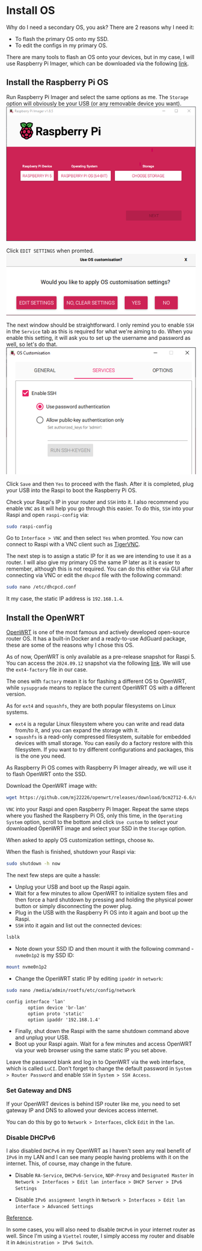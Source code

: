 # Install OS

Why do I need a secondary OS, you ask? There are 2 reasons why I need it:
- To flash the primary OS onto my SSD.
- To edit the configs in my primary OS.

There are many tools to flash an OS onto your devices, but in my case, I will use Raspberry Pi Imager, which can be downloaded via the following [link](https://www.raspberrypi.com/software/).

## Install the Raspberry Pi OS

Run Raspberry Pi Imager and select the same options as me. The `Storage` option will obviously be your USB (or any removable device you want).
![Raspberry Pi Imager options](./assets/install-os/1.png)

Click `EDIT SETTINGS` when promted.
![Raspberry Pi Imager - edit setting](./assets/install-os/2.png)

The next window should be straightforward. I only remind you to enable `SSH` in the `Service` tab as this is required for what we're aiming to do. When you enable this setting, it will ask you to set up the username and password as well, so let's do that.
![Raspberry Pi Imager - enable SSH](./assets/install-os/3.png)

Click `Save` and then `Yes` to proceed with the flash. After it is completed, plug your USB into the Raspi to boot the Raspberry Pi OS.

Check your Raspi's IP in your router and `SSH` into it. I also recommend you enable `VNC` as it will help you go through this easier. To do this, `SSH` into your Raspi and open `raspi-config` via:
```sh
sudo raspi-config
```
Go to `Interface > VNC` and then select `Yes` when promted. You now can connect to Raspi with a VNC client such as [TigerVNC](https://github.com/TigerVNC/tigervnc/releases).

The next step is to assign a static IP for it as we are intending to use it as a router. I will also give my primary OS the same IP later as it is easier to remember, although this is not required. You can do this either via GUI after connecting via VNC or edit the `dhcpcd` file with the following command:
```sh
sudo nano /etc/dhcpcd.conf
```
It my case, the static IP address is `192.168.1.4`.

## Install the OpenWRT

[OpenWRT](https://openwrt.org/) is one of the most famous and actively developed open-source router OS. It has a built-in Docker and a ready-to-use AdGuard package, these are some of the reasons why I chose this OS.

As of now, OpenWRT is only available as a pre-release snapshot for Raspi 5. You can access the `2024.09.12` snapshot via the following [link](https://github.com/mj22226/openwrt/releases/tag/bcm2712-6.6). We will use the `ext4-factory` file in our case.

The ones with `factory` mean it is for flashing a different OS to OpenWRT, while `sysupgrade` means to replace the current OpenWRT OS with a different version.

As for `ext4` and `squashfs`, they are both popular filesystems on Linux systems.
- `ext4` is a regular Linux filesystem where you can write and read data from/to it, and you can expand the storage with it.
- `squashfs` is a read-only compressed filesystem, suitable for embedded devices with small storage. You can easily do a factory restore with this filesystem. If you want to try different configurations and packages, this is the one you need.

As Raspberry Pi OS comes with Raspberry Pi Imager already, we will use it to flash OpenWRT onto the SSD.

Download the OpenWRT image with:
```sh
wget https://github.com/mj22226/openwrt/releases/download/bcm2712-6.6/openwrt-bcm27xx-bcm2712-rpi-5-ext4-factory.img.gz
```
`VNC` into your Raspi and open Raspberry Pi Imager. Repeat the same steps where you flashed the Raspberry Pi OS, only this time, in the `Operating System` option, scroll to the bottom and click `Use custom` to select your downloaded OpenWRT image and select your SSD in the `Storage` option.

When asked to apply OS customization settings, choose `No`.

When the flash is finished, shutdown your Raspi via:
```sh
sudo shutdown -h now
```

The next few steps are quite a hassle:
- Unplug your USB and boot up the Raspi again.
- Wait for a few minutes to allow OpenWRT to initialize system files and then force a hard shutdown by pressing and holding the physical power button or simply disconnecting the power plug.
- Plug in the USB with the Raspberry Pi OS into it again and boot up the Raspi.
- `SSH` into it again and list out the connected devices:
```sh
lsblk
```
- Note down your SSD ID and then mount it with the following command - `nvme0n1p2` is my SSD ID:
```sh
mount nvme0n1p2
```
- Change the OpenWRT static IP by editing `ipaddr` in `network`:
```sh
sudo nano /media/admin/rootfs/etc/config/network
```
```ssh-config
config interface 'lan'
        option device 'br-lan'
        option proto 'static'
        option ipaddr '192.168.1.4'
```

- Finally, shut down the Raspi with the same shutdown command above and unplug your USB.
- Boot up your Raspi again. Wait for a few minutes and access OpenWRT via your web browser using the same static IP you set above.

Leave the password blank and log in to OpenWRT via the web interface, which is called `LuCI`. Don't forget to change the default password in `System > Router Password` and enable `SSH` in `System > SSH Access`.

### Set Gateway and DNS

If your OpenWRT devices is behind ISP router like me, you need to set gateway IP and DNS to allowed your devices access internet.

You can do this by go to `Network > Interfaces`, click `Edit` in the `lan`.

### Disable DHCPv6

I also disabled `DHCPv6` in my OpenWRT as I haven't seen any real benefit of `IPv6` in my LAN and I can see many people having problems with it on the internet. This, of course, may change in the future.
- Disable `RA-Service`, `DHCPv6-Service`, `NDP-Proxy` and `Designated Master` in `Network > Interfaces > Edit lan interface > DHCP Server > IPv6 Settings`

- Disable `IPv6 assignment length` in `Network > Interfaces > Edit lan interface > Advanced Settings`

[Reference](https://forum.openwrt.org/t/disable-ipv6-in-openwrt-lan-and-wan/199365/5).

In some cases, you will also need to disable `DHCPv6` in your internet router as well. Since I'm using a `Viettel` router, I simply access my router and disable it in `Administration > IPv6 Switch`.